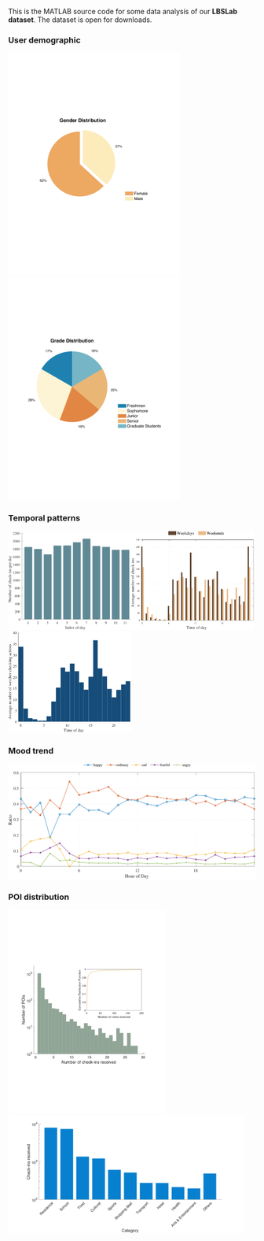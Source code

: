 This is the MATLAB source code for some data analysis of our **LBSLab dataset**. The dataset is open for downloads.

### User demographic

<img src="figures/gender.pdf" alt="gender" width="350" /><img src="figures/grade.pdf" alt="grade" width="350" />


### Temporal patterns

<img src="figures/11days.pdf" alt="11days" width="250"  /><img src="figures/weekdays.pdf" alt="weekdays" width="250"  /><img src="figures/weather.pdf" alt="weather" width="250"  />

### Mood trend

<img src="figures/mood.pdf" alt="mood" width="700"  />

### POI distribution

<img src="figures/poi.pdf" alt="poi" width="320" /><img src="figures/category.pdf" alt="category" width="480" />

